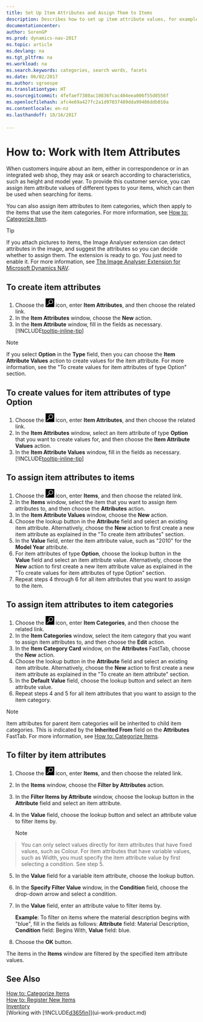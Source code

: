 ```yaml
---
title: Set Up Item Attributes and Assign Them to Items
description: Describes how to set up item attribute values, for example, that can be used as search words, and assign them to items and item categories.
documentationcenter: 
author: SorenGP
ms.prod: dynamics-nav-2017
ms.topic: article
ms.devlang: na
ms.tgt_pltfrm: na
ms.workload: na
ms.search.keywords: categories, search words, facets
ms.date: 06/02/2017
ms.author: sgroespe
ms.translationtype: HT
ms.sourcegitcommit: 4fefaef7380ac10836fcac404eea006f55d8556f
ms.openlocfilehash: afc4e69a427fc2a1d97037489dda99486ddb010a
ms.contentlocale: en-nz
ms.lasthandoff: 10/16/2017

---
```

# <a name="how-to-work-with-item-attributes"></a>How to: Work with Item Attributes
When customers inquire about an item, either in correspondence or in an integrated web shop, they may ask or search according to characteristics, such as height and model year. To provide this customer service, you can assign item attribute values of different types to your items, which can then be used when searching for items.

You can also assign item attributes to item categories, which then apply to the items that use the item categories. For more information, see [How to: Categorize Item](inventory-how-categorize-items.md).

> [!Tip]  
> If you attach pictures to items, the Image Analyser extension can detect attributes in the image, and suggest the attributes so you can decide whether to assign them. The extension is ready to go. You just need to enable it. For more information, see [The Image Analyser Extension for Microsoft Dynamics NAV](ui-extensions-image-analyzer.md).

## <a name="to-create-item-attributes"></a>To create item attributes
1. Choose the ![Search for Page or Report](media/ui-search/search_small.png "Search for Page or Report icon") icon, enter **Item Attributes**, and then choose the related link.
2. In the **Item Attributes** window, choose the **New** action.
3. In the **Item Attribute** window, fill in the fields as necessary. [!INCLUDE[tooltip-inline-tip](includes/tooltip-inline-tip_md.md)]

> [!NOTE]  
>   If you select **Option** in the **Type** field, then you can choose the **Item Attribute Values** action to create values for the item attribute. For more information, see the "To create values for item attributes of type Option" section.  

## <a name="to-create-values-for-item-attributes-of-type-option"></a>To create values for item attributes of type Option
1. Choose the ![Search for Page or Report](media/ui-search/search_small.png "Search for Page or Report icon") icon, enter **Item Attributes**, and then choose the related link.
2. In the **Item Attributes** window, select an item attribute of type **Option** that you want to create values for, and then choose the **Item Attribute Values** action.
3. In the **Item Attribute Values** window, fill in the fields as necessary. [!INCLUDE[tooltip-inline-tip](includes/tooltip-inline-tip_md.md)]

## <a name="to-assign-item-attributes-to-items"></a>To assign item attributes to items
1. Choose the ![Search for Page or Report](media/ui-search/search_small.png "Search for Page or Report icon") icon, enter **Items**, and then choose the related link.
2. In the **Items** window, select the item that you want to assign item attributes to, and then choose the **Attributes** action.
3. In the **Item Attribute Values** window, choose the **New** action.
4. Choose the lookup button in the **Attribute** field and select an existing item attribute. Alternatively, choose the **New** action to first create a new item attribute as explained in the "To create item attributes" section.
5. In the **Value** field, enter the item attribute value, such as "2010" for the **Model Year** attribute.
6. For item attributes of type **Option**, choose the lookup button in the **Value** field and select an item attribute value. Alternatively, choose the **New** action to first create a new item attribute value as explained in the "To create values for item attributes of type Option" section.
7. Repeat steps 4 through 6 for all item attributes that you want to assign to the item.

## <a name="to-assign-item-attributes-to-item-categories"></a>To assign item attributes to item categories
1. Choose the ![Search for Page or Report](media/ui-search/search_small.png "Search for Page or Report icon") icon, enter **Item Categories**, and then choose the related link.
2. In the **Item Categories** window, select the item category that you want to assign item attributes to, and then choose the **Edit** action.
3. In the **Item Category Card** window, on the **Attributes** FastTab, choose the **New** action.
4. Choose the lookup button in the **Attribute** field and select an existing item attribute. Alternatively, choose the **New** action to first create a new item attribute as explained in the "To create an item attribute" section.
5. In the **Default Value** field, choose the lookup button and select an item attribute value.
6. Repeat steps 4 and 5 for all item attributes that you want to assign to the item category.

> [!NOTE]  
>   Item attributes for parent item categories will be inherited to child item categories. This is indicated by the **Inherited From** field on the **Attributes** FastTab. For more information, see [How to: Categorize Items](inventory-how-categorize-items.md).

## <a name="to-filter-by-item-attributes"></a>To filter by item attributes
1. Choose the ![Search for Page or Report](media/ui-search/search_small.png "Search for Page or Report icon") icon, enter **Items**, and then choose the related link.
2. In the **Items** window, choose the **Filter by Attributes** action.
3. In the **Filter Items by Attribute** window, choose the lookup button in the **Attribute** field and select an item attribute.
4. In the **Value** field, choose the lookup button and select an attribute value to filter items by.

    > [!NOTE]  
>   You can only select values directly for item attributes that have fixed values, such as Colour. For item attributes that have variable values, such as Width, you must specify the item attribute value by first selecting a condition. See step 5.
5. In the **Value** field for a variable item attribute, choose the lookup button.
6. In the **Specify Filter Value** window, in the **Condition** field, choose the drop-down arrow and select a condition.
7. In the **Value** field, enter an attribute value to filter items by.

    **Example**: To filter on items where the material description begins with "blue", fill in the fields as follows: **Attribute** field: Material Description, **Condition** field: Begins With, **Value** field: blue.
8. Choose the **OK** button.   

The items in the **Items** window are filtered by the specified item attribute values.

## <a name="see-also"></a>See Also
[How to: Categorize Items](inventory-how-categorize-items.md)    
[How to: Register New Items](inventory-how-register-new-items.md)  
[Inventory](inventory-manage-inventory.md)  
[Working with [!INCLUDE[d365fin](includes/d365fin_md.md)]](ui-work-product.md)

